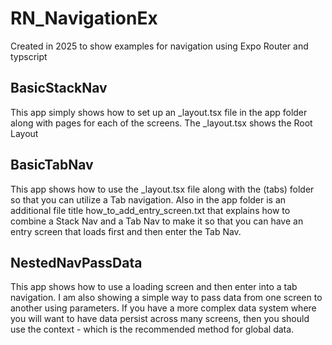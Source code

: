 # RN_NavigationEx

Created in 2025 to show examples for navigation using Expo Router and typscript

## BasicStackNav

This app simply shows how to set up an \_layout.tsx file in the app folder along with pages
for each of the screens. The \_layout.tsx shows the Root Layout

## BasicTabNav

This app shows how to use the \_layout.tsx file along with the (tabs) folder so that you
can utilize a Tab navigation. Also in the app folder is an additional file title
how_to_add_entry_screen.txt that explains how to combine a Stack Nav and a Tab Nav to make it
so that you can have an entry screen that loads first and then enter the Tab Nav.

## NestedNavPassData

This app shows how to use a loading screen and then enter into a tab navigation. I am also
showing a simple way to pass data from one screen to another using parameters. If you have
a more complex data system where you will want to have data persist across many screens,
then you should use the context - which is the recommended method for global data.
